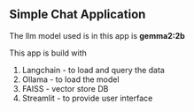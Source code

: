## Simple Chat Application 

The llm model used is in this app is **gemma2:2b**

This app is build with 
  1. Langchain - to load and query the data
  2. Ollama - to load the model
  3. FAISS - vector store DB
  4. Streamlit - to provide user interface
